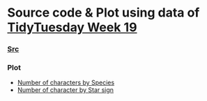 # Source code & Plot using data of [TidyTuesday Week 19](https://github.com/rfordatascience/tidytuesday/blob/master/data/2020/2020-05-05/readme.md)
### [Src]()
### Plot
- [Number of characters by Species](https://github.com/steven-wick/TidyTuesdayR/blob/master/2020-W19/count_char_AC.png)
- [Number of character by Star sign](https://github.com/steven-wick/TidyTuesdayR/blob/master/2020-W19/count_char_AC_star.png)
